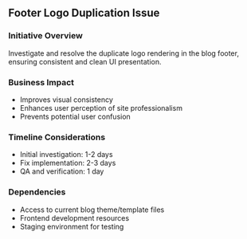 ## Footer Logo Duplication Issue

### Initiative Overview
Investigate and resolve the duplicate logo rendering in the blog footer, ensuring consistent and clean UI presentation.

### Business Impact
- Improves visual consistency
- Enhances user perception of site professionalism
- Prevents potential user confusion

### Timeline Considerations
- Initial investigation: 1-2 days
- Fix implementation: 2-3 days
- QA and verification: 1 day

### Dependencies
- Access to current blog theme/template files
- Frontend development resources
- Staging environment for testing